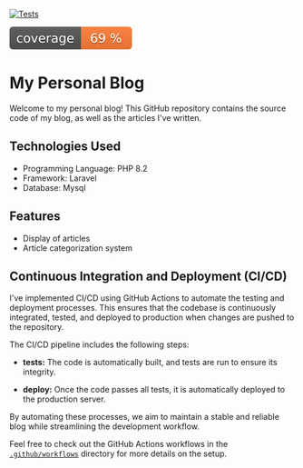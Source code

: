 [![Tests](https://github.com/jeremieflahaut/dev-fullstack/actions/workflows/test.yml/badge.svg)](https://github.com/jeremieflahaut/dev-fullstack/actions/workflows/test.yml)

![Coverage](https://github.com/jeremieflahaut/dev-fullstack/blob/image-data/coverage.svg?raw=true&sanitize=true&branch=image-data)

# My Personal Blog

Welcome to my personal blog! This GitHub repository contains the source code of my blog, as well as the articles I've written.

## Technologies Used

- Programming Language: PHP 8.2
- Framework: Laravel
- Database: Mysql

## Features

- Display of articles
- Article categorization system

## Continuous Integration and Deployment (CI/CD)

I've implemented CI/CD using GitHub Actions to automate the testing and deployment processes. This ensures that the codebase is continuously integrated, tested, and deployed to production when changes are pushed to the repository.

The CI/CD pipeline includes the following steps:

- **tests:** The code is automatically built, and tests are run to ensure its integrity.

- **deploy:** Once the code passes all tests, it is automatically deployed to the production server.

By automating these processes, we aim to maintain a stable and reliable blog while streamlining the development workflow.

Feel free to check out the GitHub Actions workflows in the [`.github/workflows`](.github/workflows) directory for more details on the setup.
